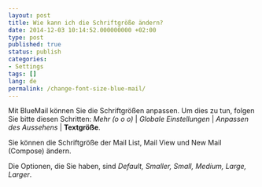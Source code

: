 ```yaml
---
layout: post
title: Wie kann ich die Schriftgröße ändern?
date: 2014-12-03 10:14:52.000000000 +02:00
type: post
published: true
status: publish
categories:
- Settings
tags: []
lang: de
permalink: /change-font-size-blue-mail/
---
```


Mit BlueMail können Sie die Schriftgrößen anpassen.
Um dies zu tun, folgen Sie bitte diesen Schritten: *Mehr (o o o)* \| *Globale Einstellungen* \| *Anpassen des Aussehens* \| **Textgröße**.

Sie können die Schriftgröße der Mail List, Mail View und New Mail (Compose) ändern.

Die Optionen, die Sie haben, sind *Default, Smaller, Small, Medium, Large, Larger*.
